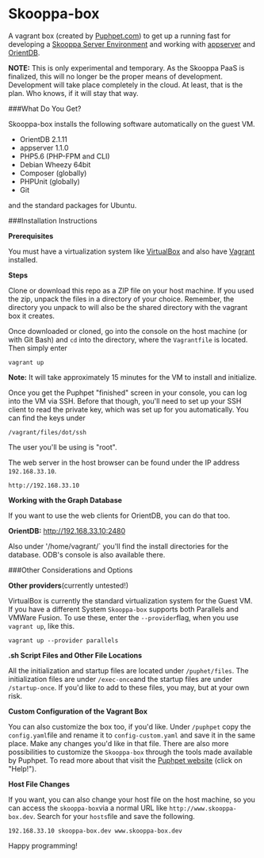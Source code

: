 # Skooppa-box 

A vagrant box (created by [Puphpet.com](https://puphpet.com/)) to get up a running fast for developing a [Skooppa Server Environment](http://skooppa.com) and working with [appserver](http://appserver.io/) and [OrientDB](https://orientdb.com).

**NOTE:** This is only experimental and temporary. As the Skooppa PaaS is finalized, this will no longer be the proper means of development. Development will take place completely in the cloud. At least, that is the plan. Who knows, if it will stay that way. 

###What Do You Get?


Skooppa-box installs the following software automatically on the guest VM.

- OrientDB 2.1.11
- appserver 1.1.0
- PHP5.6 (PHP-FPM and CLI)
- Debian Wheezy 64bit
- Composer (globally)
- PHPUnit (globally)
- Git

and the standard packages for Ubuntu.

###Installation Instructions

**Prerequisites**

You must have a virtualization system like [VirtualBox](https://www.virtualbox.org/) and also have [Vagrant](https://www.vagrantup.com/) installed.

**Steps**

Clone or download this repo as a ZIP file on your host machine. If you used the zip, unpack the files in a directory of your choice. Remember, the directory you unpack to will also be the shared directory with the vagrant box it creates.

Once downloaded or cloned, go into the console on the host machine (or with Git Bash) and `cd` into the directory, where the `Vagrantfile` is located. Then simply enter 

`vagrant up`

**Note:** It will take approximately 15 minutes for the VM to install and initialize. 

Once you get the Puphpet "finished" screen in your console, you can log into the VM via SSH. Before that though, you'll need to set up your SSH client to read the private key, which was set up for you automatically. You can find the keys under 

`/vagrant/files/dot/ssh`

The user you'll be using is "root". 

The web server in the host browser can be found under the IP address `192.168.33.10`. 
```
http://192.168.33.10
``` 

**Working with the Graph Database**

If you want to use the web clients for OrientDB, you can do that too. 

**OrientDB:** http://192.168.33.10:2480

Also under '/home/vagrant/` you'll find the install directories for the database. ODB's console is also available there.

###Other Considerations and Options

**Other providers**(currently untested!)

VirtualBox is currently the standard virtualization system for the Guest VM. If you have a different System `Skooppa-box` supports both Parallels and VMWare Fusion. To use these, enter the `--provider`flag, when you use `vagrant up`, like this.

`vagrant up --provider parallels`

**.sh Script Files and Other File Locations**

All the initialization and startup files are located under `/puphet/files`. The initialization files are under `/exec-once`and the startup files are under `/startup-once`. If you'd like to add to these files, you may, but at your own risk.

**Custom Configuration of the Vagrant Box**

You can also customize the box too, if you'd like. Under `/puphpet` copy the `config.yaml`file and rename it to `config-custom.yaml` and save it in the same place. Make any changes you'd like in that file. There are also more possibilities to customize the `Skooppa-box` through the tools made available by Puphpet. To read more about that visit the [Puphpet website](https://puphpet.com/) (click on "Help!").

**Host File Changes**

If you want, you can also change your host file on the host machine, so you can access the `skooppa-box`via a normal URL like `http://www.skooppa-box.dev`. Search for your `hosts`file and save the following.

`192.168.33.10 skooppa-box.dev www.skooppa-box.dev`



Happy programming!

